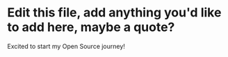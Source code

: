 # Edit this file, add anything you'd like to add here, maybe a quote?

Excited to start my Open Source journey!
